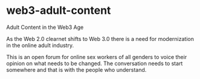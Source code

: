 # web3-adult-content
Adult Content in the Web3 Age

As the Web 2.0 clearnet shifts to Web 3.0 there is a need for modernization in the online adult industry.

This is an open forum for online sex workers of all genders to voice their opinion on what needs to be changed. The conversation needs to start somewhere and that is with the people who understand.
